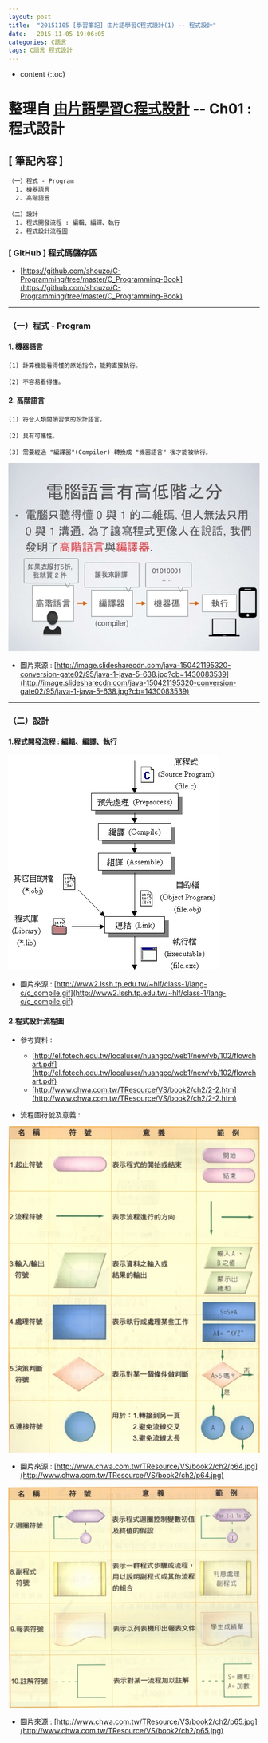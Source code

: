 ```yaml
---
layout: post
title:  "20151105 [學習筆記] 由片語學習C程式設計(1) -- 程式設計"
date:   2015-11-05 19:06:05
categories: C語言
tags: C語言 程式設計
---
```


* content
{:toc}




# 整理自 [由片語學習C程式設計](https://sites.google.com/site/mycprogrammingbook/) -- Ch01 : 程式設計

## [ 筆記內容 ]

    （一）程式 - Program
      1. 機器語言
      2. 高階語言

    （二）設計
      1. 程式開發流程 : 編輯、編譯、執行
      2. 程式設計流程圖


### [ GitHub ] 程式碼儲存區

* [https://github.com/shouzo/C-Programming/tree/master/C_Programming-Book](https://github.com/shouzo/C-Programming/tree/master/C_Programming-Book)


---


### （一）程式 - Program

#### 1. 機器語言
    (1) 計算機能看得懂的原始指令，能夠直接執行。

    (2) 不容易看得懂。

#### 2. 高階語言
    (1) 符合人類閱讀習慣的設計語言。
    
    (2) 具有可攜性。
    
    (3) 需要經過 "編譯器"(Compiler) 轉換成 "機器語言" 後才能被執行。
    
![](/assets/20151105/java-1-java-5-638.jpg)


   * 圖片來源 :  [http://image.slidesharecdn.com/java-150421195320-conversion-gate02/95/java-1-java-5-638.jpg?cb=1430083539](http://image.slidesharecdn.com/java-150421195320-conversion-gate02/95/java-1-java-5-638.jpg?cb=1430083539)


---


### （二）設計

#### 1.程式開發流程 : 編輯、編譯、執行

![](/assets/20151105/c_compile.gif)

   * 圖片來源 :  [http://www2.lssh.tp.edu.tw/~hlf/class-1/lang-c/c_compile.gif](http://www2.lssh.tp.edu.tw/~hlf/class-1/lang-c/c_compile.gif)


#### 2.程式設計流程圖

  * 參考資料 :
    *  [http://el.fotech.edu.tw/localuser/huangcc/web1/new/vb/102/flowchart.pdf](http://el.fotech.edu.tw/localuser/huangcc/web1/new/vb/102/flowchart.pdf)
    *  [http://www.chwa.com.tw/TResource/VS/book2/ch2/2-2.htm](http://www.chwa.com.tw/TResource/VS/book2/ch2/2-2.htm)

 * 流程圖符號及意義 : 
 
![](/assets/20151105/p64.jpg)

   * 圖片來源 : [http://www.chwa.com.tw/TResource/VS/book2/ch2/p64.jpg](http://www.chwa.com.tw/TResource/VS/book2/ch2/p64.jpg)

![](/assets/20151105/p65.jpg)

   * 圖片來源 : [http://www.chwa.com.tw/TResource/VS/book2/ch2/p65.jpg](http://www.chwa.com.tw/TResource/VS/book2/ch2/p65.jpg)



